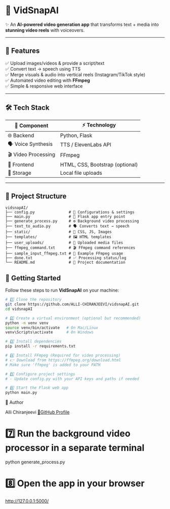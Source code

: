 # 🎥 VidSnapAI  

✨ An **AI-powered video generation app** that transforms text + media into **stunning video reels** with voiceovers.  

---

## 🌟 Features  

✅ Upload images/videos & provide a script/text  
✅ Convert text → speech using TTS  
✅ Merge visuals & audio into vertical reels (Instagram/TikTok style)  
✅ Automated video editing with **FFmpeg**  
✅ Simple & responsive web interface  

---

## 🛠️ Tech Stack  

| 🧩 Component        | ⚡ Technology              |
|----------------------|----------------------------|
| 🌐 Backend           | Python, Flask              |
| 🗣️ Voice Synthesis  | TTS / ElevenLabs API       |
| 🎬 Video Processing | FFmpeg                     |
| 🎨 Frontend          | HTML, CSS, Bootstrap (optional) |
| 💾 Storage           | Local file uploads         |

---

## 📂 Project Structure  

```plaintext
vidsnapAI/
├── config.py               # 🔧 Configurations & settings
├── main.py                 # 🚀 Flask app entry point
├── generate_process.py     # ⚙️ Background video processing
├── text_to_audio.py        # 🗣️ Converts text → speech
├── static/                 # 🎨 CSS, JS, Images
├── templates/              # 🖼️ HTML templates
├── user_uploads/           # 📂 Uploaded media files
├── ffmpeg_command.txt      # 🎬 FFmpeg command references
├── sample_input_ffmpeg.txt # 📝 Example FFmpeg usage
├── done.txt                # ✅ Processing status/log
└── README.md               # 📖 Project documentation
```

## 🚀 Getting Started  

Follow these steps to run **VidSnapAI** on your machine:  

```bash
# 1️⃣ Clone the repository
git clone https://github.com/ALLI-CHIRANJEEVI/vidsnapAI.git
cd vidsnapAI

# 2️⃣ Create a virtual environment (optional but recommended)
python -m venv venv
source venv/bin/activate   # On Mac/Linux
venv\Scripts\activate      # On Windows

# 3️⃣ Install dependencies
pip install -r requirements.txt

# 4️⃣ Install FFmpeg (Required for video processing)
# 👉 Download from https://ffmpeg.org/download.html
# Make sure 'ffmpeg' is added to your PATH

# 5️⃣ Configure project settings
# - Update config.py with your API keys and paths if needed

# 6️⃣ Start the Flask web app
python main.py
```

👤 Author

Alli Chiranjeevi
[🔗GitHub Profile](https://github.com/ALLI-CHIRANJEEVI)
# 7️⃣ Run the background video processor in a separate terminal
python generate_process.py

# 8️⃣ Open the app in your browser
http://127.0.0.1:5000/
```

